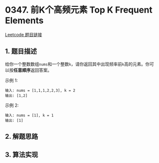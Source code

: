 # 0347. 前K个高频元素 Top K Frequent Elements
[Leetcode 题目链接](https://leetcode.com/problems/top-k-frequent-elements/)

## 1. 题目描述
给你一个整数数组`nums`和一个整数`k`，请你返回其中出现频率前`k`高的元素。你可以按**任意顺序**返回答案。

示例 1:
```
输入: nums = [1,1,1,2,2,3], k = 2
输出: [1,2]
```

示例 2:
```
输入: nums = [1], k = 1
输出: [1]
```

## 2. 解题思路




## 3. 算法实现